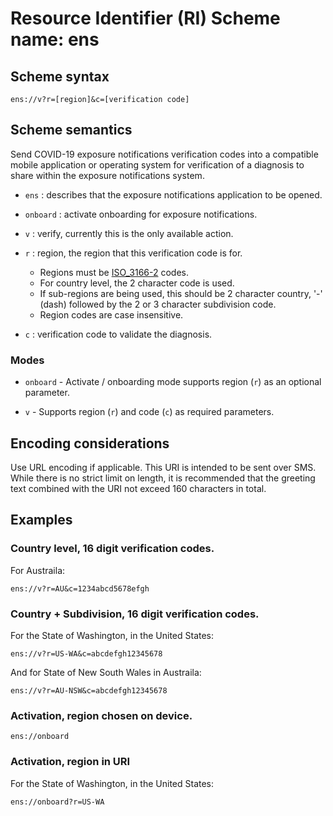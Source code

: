 # Resource Identifier (RI) Scheme name: ens

## Scheme syntax

```text
ens://v?r=[region]&c=[verification code]
```

## Scheme semantics

Send COVID-19 exposure notifications verification codes into a compatible
mobile application or operating system for verification of a diagnosis
to share within the exposure notifications system.

-   `ens` : describes that the exposure notifications application to be opened.

-   `onboard` : activate onboarding for exposure notifications. 

-   `v` : verify, currently this is the only available action.

-   `r` : region, the region that this verification code is for.

    -   Regions must be [ISO_3166-2](https://en.wikipedia.org/wiki/ISO_3166-2)
        codes.
    -   For country level, the 2 character code is used.
    -   If sub-regions are being used, this should be 2 character country, '-'
        (dash) followed by the 2 or 3 character subdivision code.
    -   Region codes are case insensitive.

-   `c` : verification code to validate the diagnosis.

### Modes

-  `onboard` - Activate / onboarding mode supports region (`r`) as an optional parameter.

-  `v` - Supports region (`r`) and code (`c`) as required parameters.

## Encoding considerations

Use URL encoding if applicable. This URI is intended to be sent over SMS. While
there is no strict limit on length, it is recommended that the greeting text
combined with the URI not exceed 160 characters in total.

## Examples

### Country level, 16 digit verification codes.

For Austraila:

```text
ens://v?r=AU&c=1234abcd5678efgh
```

### Country + Subdivision, 16 digit verification codes.

For the State of Washington, in the United States:

```text
ens://v?r=US-WA&c=abcdefgh12345678
```

And for State of New South Wales in Austraila:

```text
ens://v?r=AU-NSW&c=abcdefgh12345678
```

### Activation, region chosen on device.

```text
ens://onboard
```

### Activation, region in URI

For the State of Washington, in the United States:

```text
ens://onboard?r=US-WA
```
